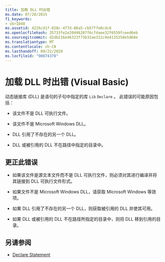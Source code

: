 ```yaml
---
title: 加载 DLL 时出错
ms.date: 07/20/2015
f1_keywords:
- vbrID48
ms.assetid: 4226cd1f-028c-477d-88a5-cb57f7e0cdc8
ms.openlocfilehash: 35733fe2e20d46207f6cfdaee32f6559fceed6eb
ms.sourcegitcommit: d2db216e46323f73b32ae312c9e4135258e5d68e
ms.translationtype: MT
ms.contentlocale: zh-CN
ms.lasthandoff: 09/22/2020
ms.locfileid: "90874378"
---
```

# <a name="error-in-loading-dll-visual-basic"></a>加载 DLL 时出错 (Visual Basic)

动态链接库 (DLL) 是语句的子句中指定的库 `Lib` `Declare` 。 此错误的可能原因包括：  
  
- 该文件不是 DLL 可执行文件。  
  
- 该文件不是 Microsoft Windows DLL。  
  
- DLL 引用了不存在的另一个 DLL。  
  
- DLL 或被引用的 DLL 不在路径中指定的目录中。  
  
## <a name="to-correct-this-error"></a>更正此错误  
  
- 如果该文件是源文本文件而不是 DLL 可执行文件，则必须对其进行编译并将其链接到 DLL 可执行文件形式。  
  
- 如果文件不是 Microsoft Windows DLL，请获取 Microsoft Windows 等效项。  
  
- 如果 DLL 引用了不存在的另一个 DLL，则获取被引用的 DLL 并使其可用。  
  
- 如果 DLL 或被引用的 DLL 不在路径所指定的目录中，则将 DLL 移到引用的目录。  
  
## <a name="see-also"></a>另请参阅

- [Declare Statement](../statements/declare-statement.md)
